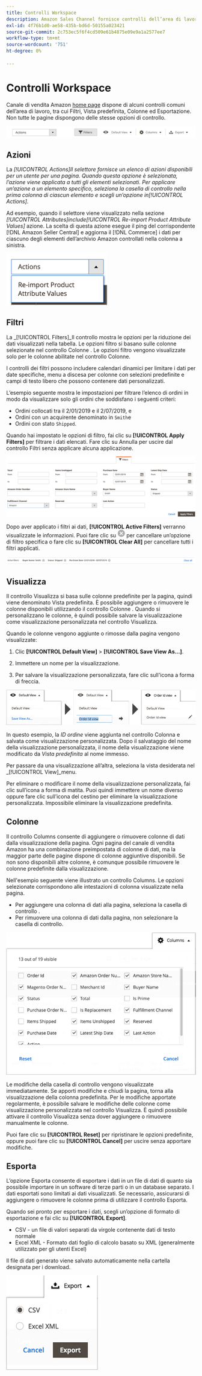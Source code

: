 ```yaml
---
title: Controlli Workspace
description: Amazon Sales Channel fornisce controlli dell’area di lavoro per individuare elenchi, visualizzare informazioni e applicare facilmente le azioni.
exl-id: 4f76b1d0-ae58-435b-bd6d-50155a023421
source-git-commit: 2c753ec5f6f4cd509e61b4875e09e9a1a2577ee7
workflow-type: tm+mt
source-wordcount: '751'
ht-degree: 0%

---
```


# Controlli Workspace

Canale di vendita Amazon [home page](./amazon-sales-channel-home.md) dispone di alcuni controlli comuni dell’area di lavoro, tra cui Filtri, Vista predefinita, Colonne ed Esportazione. Non tutte le pagine dispongono delle stesse opzioni di controllo.

![Esempi di controllo dell’area di lavoro di Amazon Sales Channel](assets/amazon-workspace-controls.png)

## Azioni

La _[!UICONTROL Actions]_Il selettore fornisce un elenco di azioni disponibili per un utente per una pagina. Quando questa opzione è selezionata, l’azione viene applicata a tutti gli elementi selezionati. Per applicare un’azione a un elemento specifico, seleziona la casella di controllo nella prima colonna di ciascun elemento e scegli un’opzione in_[!UICONTROL Actions]_.

Ad esempio, quando il selettore viene visualizzato nella sezione _[!UICONTROL Attributes]_include_[!UICONTROL Re-import Product Attribute Values]_ azione. La scelta di questa azione esegue il ping del corrispondente [!DNL Amazon Seller Central] e aggiorna il [!DNL Commerce] i dati per ciascuno degli elementi dell’archivio Amazon controllati nella colonna a sinistra.

![Esempio di menu Azioni](assets/amazon-sales-channel-home-actions-option.png)

## Filtri

La _[!UICONTROL Filters]_Il controllo mostra le opzioni per la riduzione dei dati visualizzati nella tabella. Le opzioni filtro si basano sulle colonne selezionate nel controllo Colonne . Le opzioni filtro vengono visualizzate solo per le colonne abilitate nel controllo Colonne.

I controlli dei filtri possono includere calendari dinamici per limitare i dati per date specifiche, menu a discesa per colonne con selezioni predefinite e campi di testo libero che possono contenere dati personalizzati.

L’esempio seguente mostra le impostazioni per filtrare l’elenco di ordini in modo da visualizzare solo gli ordini che soddisfano i seguenti criteri:

- Ordini collocati tra il 2/01/2019 e il 2/07/2019, e
- Ordini con un acquirente denominato in `Smith`e
- Ordini con stato `Shipped`.

Quando hai impostato le opzioni di filtro, fai clic su **[!UICONTROL Apply Filters]** per filtrare i dati elencati. Fare clic su Annulla per uscire dal controllo Filtri senza applicare alcuna applicazione.

![Esempio di controllo dei filtri](assets/workspace-controls-filters.png)

Dopo aver applicato i filtri ai dati, **[!UICONTROL Active Filters]** verranno visualizzate le informazioni. Puoi fare clic su ![Icona Cancella filtri](assets/x-icon-clear-filters.png) per cancellare un’opzione di filtro specifica o fare clic su **[!UICONTROL Clear All]** per cancellare tutti i filtri applicati.

![Esempio di filtri attivi](assets/applied-filters-line.png)

## Visualizza

Il controllo Visualizza si basa sulle colonne predefinite per la pagina, quindi viene denominato Vista predefinita. È possibile aggiungere o rimuovere le colonne disponibili utilizzando il controllo Colonne . Quando si personalizzano le colonne, è quindi possibile salvare la visualizzazione come visualizzazione personalizzata nel controllo Visualizza.

Quando le colonne vengono aggiunte o rimosse dalla pagina vengono visualizzate:

1. Clic **[!UICONTROL Default View]** > **[!UICONTROL Save View As...]**.

1. Immettere un nome per la visualizzazione.

1. Per salvare la visualizzazione personalizzata, fare clic sull&#39;icona a forma di freccia.

![Visualizza esempio di controllo](assets/workspace-controls-view.png)

In questo esempio, la _ID ordine_ viene aggiunta nel controllo Colonna e salvata come visualizzazione personalizzata. Dopo il salvataggio del nome della visualizzazione personalizzata, il nome della visualizzazione viene modificato da _Vista predefinita_ al nome immesso.

Per passare da una visualizzazione all’altra, seleziona la vista desiderata nel _[!UICONTROL View]_menu.

Per eliminare o modificare il nome della visualizzazione personalizzata, fai clic sull’icona a forma di matita. Puoi quindi immettere un nome diverso oppure fare clic sull’icona del cestino per eliminare la visualizzazione personalizzata. Impossibile eliminare la visualizzazione predefinita.

## Colonne

Il controllo Columns consente di aggiungere o rimuovere colonne di dati dalla visualizzazione della pagina. Ogni pagina del canale di vendita Amazon ha una combinazione preimpostata di colonne di dati, ma la maggior parte delle pagine dispone di colonne aggiuntive disponibili. Se non sono disponibili altre colonne, è comunque possibile rimuovere le colonne predefinite dalla visualizzazione.

Nell&#39;esempio seguente viene illustrato un controllo Columns. Le opzioni selezionate corrispondono alle intestazioni di colonna visualizzate nella pagina.

- Per aggiungere una colonna di dati alla pagina, seleziona la casella di controllo .
- Per rimuovere una colonna di dati dalla pagina, non selezionare la casella di controllo.

![Esempio di controllo delle colonne](assets/workspace-controls-columns.png)

Le modifiche della casella di controllo vengono visualizzate immediatamente. Se apporti modifiche e chiudi la pagina, torna alla visualizzazione della colonna predefinita. Per le modifiche apportate regolarmente, è possibile salvare le modifiche delle colonne come visualizzazione personalizzata nel controllo Visualizza. È quindi possibile attivare il controllo Visualizza senza dover aggiungere o rimuovere manualmente le colonne.

Puoi fare clic su **[!UICONTROL Reset]** per ripristinare le opzioni predefinite, oppure puoi fare clic su **[!UICONTROL Cancel]** per uscire senza apportare modifiche.

## Esporta

L’opzione Esporta consente di esportare i dati in un file di dati di quanto sia possibile importare in un software di terze parti o in un database separato. I dati esportati sono limitati ai dati visualizzati. Se necessario, assicurarsi di aggiungere o rimuovere le colonne prima di utilizzare il controllo Esporta.

Quando sei pronto per esportare i dati, scegli un’opzione di formato di esportazione e fai clic su **[!UICONTROL Export]**.

- CSV - un file di valori separati da virgole contenente dati di testo normale
- Excel XML - Formato dati foglio di calcolo basato su XML (generalmente utilizzato per gli utenti Excel)

Il file di dati generato viene salvato automaticamente nella cartella designata per i download.

![Controllo delle esportazioni](assets/workspace-controls-export.png)
